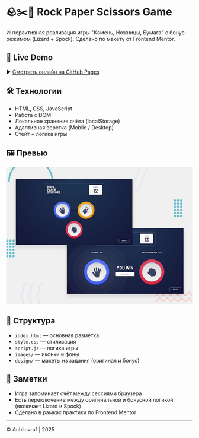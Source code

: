 # 🪨✂️📄 Rock Paper Scissors Game

Интерактивная реализация игры "Камень, Ножницы, Бумага" с бонус-режимом (Lizard + Spock). Сделано по макету от Frontend Mentor.

## 🚀 Live Demo

▶ [Смотреть онлайн на GitHub Pages](https://achilovraf.github.io/RPC-game/)

## 🛠️ Технологии

- HTML, CSS, JavaScript
- Работа с DOM
- Локальное хранение счёта (localStorage)
- Адаптивная верстка (Mobile / Desktop)
- Стейт + логика игры

## 🖼️ Превью

![preview](./design/desktop-preview.jpg)

## 📁 Структура

- `index.html` — основная разметка
- `style.css` — стилизация
- `script.js` — логика игры
- `images/` — иконки и фоны
- `design/` — макеты из задания (оригинал и бонус)

## 📝 Заметки

- Игра запоминает счёт между сессиями браузера
- Есть переключение между оригинальной и бонусной логикой (включает Lizard и Spock)
- Сделано в рамках практики по Frontend Mentor

---

© Achilovraf | 2025
